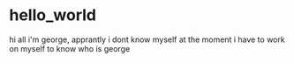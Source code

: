 # hello_world

hi all 
i'm george, apprantly i dont know myself at the moment 
i have to work on myself to know who is george 
